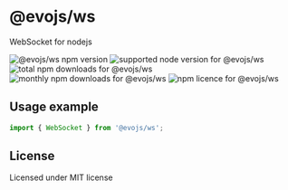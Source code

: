 # @evojs/ws

WebSocket for nodejs

![@evojs/ws npm version](https://img.shields.io/npm/v/@evojs/ws.svg) ![supported node version for @evojs/ws](https://img.shields.io/node/v/@evojs/ws.svg) ![total npm downloads for @evojs/ws](https://img.shields.io/npm/dt/@evojs/ws.svg) ![monthly npm downloads for @evojs/ws](https://img.shields.io/npm/dm/@evojs/ws.svg) ![npm licence for @evojs/ws](https://img.shields.io/npm/l/@evojs/ws.svg)

## Usage example

```typescript
import { WebSocket } from '@evojs/ws';
```

## License

Licensed under MIT license
